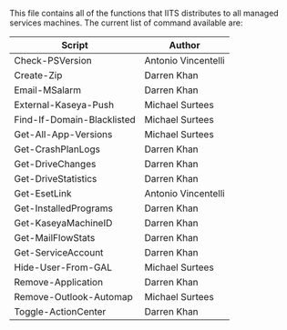 
This file contains all of the functions that IITS distributes to all managed services machines.  The current list of command available are:

|Script|Author|
|---|---|
|Check-PSVersion|Antonio Vincentelli|
|Create-Zip|Darren Khan|
|Email-MSalarm|Darren Khan|
|External-Kaseya-Push|Michael Surtees|
|Find-If-Domain-Blacklisted|Michael Surtees|
|Get-All-App-Versions|Michael Surtees|
|Get-CrashPlanLogs|Darren Khan|
|Get-DriveChanges|Darren Khan|
|Get-DriveStatistics|Darren Khan|
|Get-EsetLink|Antonio Vincentelli|
|Get-InstalledPrograms|Darren Khan|
|Get-KaseyaMachineID|Darren Khan|
|Get-MailFlowStats|Darren Khan|
|Get-ServiceAccount|Darren Khan|
|Hide-User-From-GAL|Michael Surtees|
|Remove-Application|Darren Khan|
|Remove-Outlook-Automap|Michael Surtees|
|Toggle-ActionCenter|Darren Khan|
